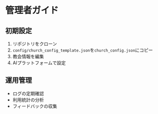 # 管理者ガイド

## 初期設定
1. リポジトリをクローン
2. `config/church_config_template.json`を`church_config.json`にコピー
3. 教会情報を編集
4. AIプラットフォームで設定

## 運用管理
- ログの定期確認
- 利用統計の分析
- フィードバックの収集
